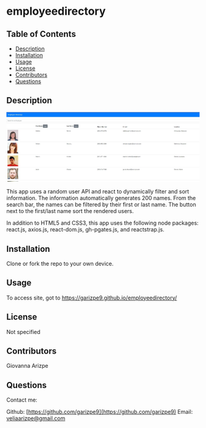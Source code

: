 # employeedirectory

## Table of Contents
* [Description](#description)
* [Installation](#installation)
* [Usage](#usage)
* [License](#license)
* [Contributors](#contributors)
* [Questions](#questions)

## Description
<img src=https://github.com/garizpe9/employeedirectory/blob/main/public/Capture.JPG>

This app uses a random user API and react to dynamically filter and sort information. The information automatically generates 200 names. From the search bar, the names can be filtered by their first or last name.
The button next to the first/last name sort the rendered users.

In addition to HTML5 and CSS3, this app uses the following node packages: react.js, axios.js, react-dom.js, gh-pgates.js, and reactstrap.js.


## Installation
Clone or fork the repo to your own device.

## Usage

To access site, got to https://garizpe9.github.io/employeedirectory/


## License
Not specified

## Contributors
Giovanna Arizpe

## Questions
Contact me:

Github: [https://github.com/garizpe9](https://github.com/garizpe9)
Email: [veliaarizpe@gmail.com](veliaarizpe@gmail.com)
